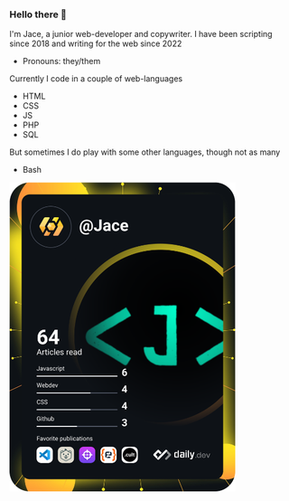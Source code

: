 ### Hello there 👋

I'm Jace, a junior web-developer and copywriter.
I have been scripting since 2018 and writing for the web since 2022

- Pronouns: they/them

Currently I code in a couple of web-languages
- HTML
- CSS
- JS
- PHP
- SQL

But sometimes I do play with some other languages, though not as many
- Bash


<a href="https://app.daily.dev/Jace"><img src="https://github.com/ScriptJayT/ScriptJayT/blob/main/devcard.svg" width="400" alt="Jace's Dev Card"/></a>

<!--
Here are some ideas to get you started:

- 🔭 I’m currently working on ...
- 🌱 I’m currently learning ...
- 👯 I’m looking to collaborate on ...
- 🤔 I’m looking for help with ...
- 💬 Ask me about ...
- 📫 How to reach me: ...
- 😄 Pronouns: ...
- ⚡ Fun fact: ...
-->
